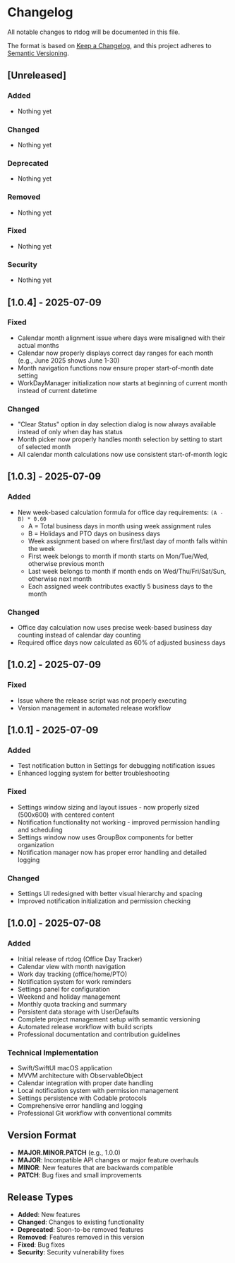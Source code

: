 # Changelog

All notable changes to rtdog will be documented in this file.

The format is based on [Keep a Changelog](https://keepachangelog.com/en/1.0.0/),
and this project adheres to [Semantic Versioning](https://semver.org/spec/v2.0.0.html).

## [Unreleased]

### Added
- Nothing yet

### Changed
- Nothing yet

### Deprecated
- Nothing yet

### Removed
- Nothing yet

### Fixed
- Nothing yet

### Security
- Nothing yet

## [1.0.4] - 2025-07-09

### Fixed
- Calendar month alignment issue where days were misaligned with their actual months
- Calendar now properly displays correct day ranges for each month (e.g., June 2025 shows June 1-30)
- Month navigation functions now ensure proper start-of-month date setting
- WorkDayManager initialization now starts at beginning of current month instead of current datetime

### Changed
- "Clear Status" option in day selection dialog is now always available instead of only when day has status
- Month picker now properly handles month selection by setting to start of selected month
- All calendar month calculations now use consistent start-of-month logic

## [1.0.3] - 2025-07-09

### Added
- New week-based calculation formula for office day requirements: `(A - B) * 0.60`
  - A = Total business days in month using week assignment rules
  - B = Holidays and PTO days on business days
  - Week assignment based on where first/last day of month falls within the week
  - First week belongs to month if month starts on Mon/Tue/Wed, otherwise previous month
  - Last week belongs to month if month ends on Wed/Thu/Fri/Sat/Sun, otherwise next month
  - Each assigned week contributes exactly 5 business days to the month

### Changed
- Office day calculation now uses precise week-based business day counting instead of calendar day counting
- Required office days now calculated as 60% of adjusted business days

## [1.0.2] - 2025-07-09

### Fixed
- Issue where the release script was not properly executing
- Version management in automated release workflow

## [1.0.1] - 2025-07-09

### Added
- Test notification button in Settings for debugging notification issues
- Enhanced logging system for better troubleshooting

### Fixed
- Settings window sizing and layout issues - now properly sized (500x600) with centered content
- Notification functionality not working - improved permission handling and scheduling
- Settings window now uses GroupBox components for better organization
- Notification manager now has proper error handling and detailed logging

### Changed
- Settings UI redesigned with better visual hierarchy and spacing
- Improved notification initialization and permission checking

## [1.0.0] - 2025-07-08

### Added
- Initial release of rtdog (Office Day Tracker)
- Calendar view with month navigation
- Work day tracking (office/home/PTO)
- Notification system for work reminders
- Settings panel for configuration
- Weekend and holiday management
- Monthly quota tracking and summary
- Persistent data storage with UserDefaults
- Complete project management setup with semantic versioning
- Automated release workflow with build scripts
- Professional documentation and contribution guidelines

### Technical Implementation
- Swift/SwiftUI macOS application
- MVVM architecture with ObservableObject
- Calendar integration with proper date handling
- Local notification system with permission management
- Settings persistence with Codable protocols
- Comprehensive error handling and logging
- Professional Git workflow with conventional commits

## Version Format
- **MAJOR.MINOR.PATCH** (e.g., 1.0.0)
- **MAJOR**: Incompatible API changes or major feature overhauls
- **MINOR**: New features that are backwards compatible
- **PATCH**: Bug fixes and small improvements

## Release Types
- **Added**: New features
- **Changed**: Changes to existing functionality
- **Deprecated**: Soon-to-be removed features
- **Removed**: Features removed in this version
- **Fixed**: Bug fixes
- **Security**: Security vulnerability fixes 
